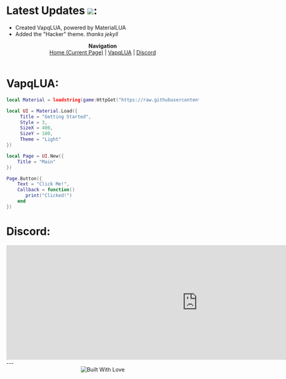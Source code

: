 # Latest Updates <img src="https://i.imgur.com/A4xSAsW.gif">:
 * Created VapqLUA, powered by MaterialLUA
 * Added the "Hacker" theme. *thanks jekyll* 
 <p align="center">
  <b>Navigation</b><br>
  <a href="#">Home (Current Page)</a> |
  <a href="#lua">VapqLUA</a> |
  <a href="#discord">Discord</a>
  <br><br>
</p>

<h1 id="lua">VapqLUA:</h1>

```lua
local Material = loadstring(game:HttpGet("https://raw.githubusercontent.com/Kinlei/MaterialLua/master/Module.lua"))()

local UI = Material.Load({
     Title = "Getting Started",
     Style = 3,
     SizeX = 400,
     SizeY = 100,
     Theme = "Light"
})

local Page = UI.New({
    Title = "Main"
})

Page.Button({
    Text = "Click Me!",
    Callback = function()
       print("Clicked!") 
    end
})
```

<h1 id="discord">Discord:</h1>
<div align="center">
<iframe src="https://discord.com/widget?id=786633449149956116&theme=dark" width="1000" height="300" allowtransparency="true" frameborder="0" sandbox="allow-popups allow-popups-to-escape-sandbox allow-same-origin allow-scripts"></iframe>
</div>
---
<div align="center">
<img src="https://forthebadge.com/images/badges/built-with-love.svg" alt="Built With Love">
</div>
